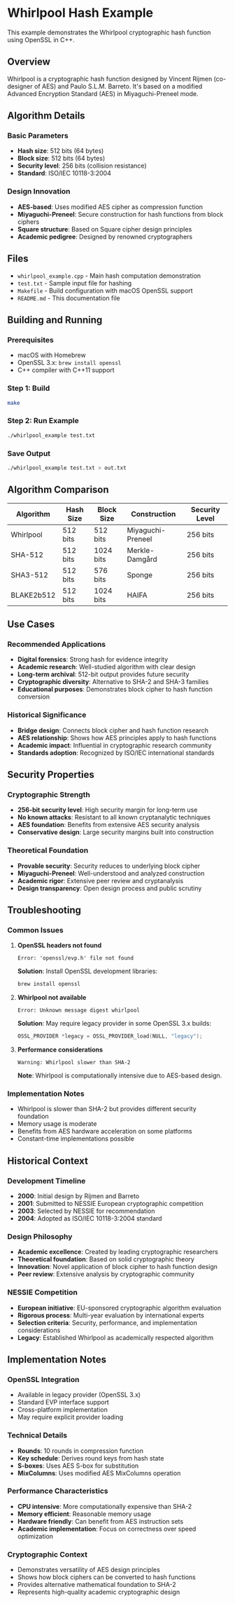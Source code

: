 # Whirlpool Hash Example

This example demonstrates the Whirlpool cryptographic hash function using OpenSSL in C++.

## Overview

Whirlpool is a cryptographic hash function designed by Vincent Rijmen (co-designer of AES) and Paulo S.L.M. Barreto. It's based on a modified Advanced Encryption Standard (AES) in Miyaguchi-Preneel mode.

## Algorithm Details

### Basic Parameters
- **Hash size**: 512 bits (64 bytes)
- **Block size**: 512 bits (64 bytes)
- **Security level**: 256 bits (collision resistance)
- **Standard**: ISO/IEC 10118-3:2004

### Design Innovation
- **AES-based**: Uses modified AES cipher as compression function
- **Miyaguchi-Preneel**: Secure construction for hash functions from block ciphers
- **Square structure**: Based on Square cipher design principles
- **Academic pedigree**: Designed by renowned cryptographers

## Files

- `whirlpool_example.cpp` - Main hash computation demonstration
- `test.txt` - Sample input file for hashing
- `Makefile` - Build configuration with macOS OpenSSL support
- `README.md` - This documentation file

## Building and Running

### Prerequisites
- macOS with Homebrew
- OpenSSL 3.x: `brew install openssl`
- C++ compiler with C++11 support

### Step 1: Build
```bash
make
```

### Step 2: Run Example
```bash
./whirlpool_example test.txt
```

### Save Output
```bash
./whirlpool_example test.txt > out.txt
```

## Algorithm Comparison

| Algorithm | Hash Size | Block Size | Construction | Security Level |
|-----------|-----------|------------|--------------|----------------|
| Whirlpool | 512 bits  | 512 bits   | Miyaguchi-Preneel | 256 bits |
| SHA-512   | 512 bits  | 1024 bits  | Merkle-Damgård    | 256 bits |
| SHA3-512  | 512 bits  | 576 bits   | Sponge            | 256 bits |
| BLAKE2b512| 512 bits  | 1024 bits  | HAIFA             | 256 bits |

## Use Cases

### Recommended Applications
- **Digital forensics**: Strong hash for evidence integrity
- **Academic research**: Well-studied algorithm with clear design
- **Long-term archival**: 512-bit output provides future security
- **Cryptographic diversity**: Alternative to SHA-2 and SHA-3 families
- **Educational purposes**: Demonstrates block cipher to hash function conversion

### Historical Significance
- **Bridge design**: Connects block cipher and hash function research
- **AES relationship**: Shows how AES principles apply to hash functions
- **Academic impact**: Influential in cryptographic research community
- **Standards adoption**: Recognized by ISO/IEC international standards

## Security Properties

### Cryptographic Strength
- **256-bit security level**: High security margin for long-term use
- **No known attacks**: Resistant to all known cryptanalytic techniques
- **AES foundation**: Benefits from extensive AES security analysis
- **Conservative design**: Large security margins built into construction

### Theoretical Foundation
- **Provable security**: Security reduces to underlying block cipher
- **Miyaguchi-Preneel**: Well-understood and analyzed construction
- **Academic rigor**: Extensive peer review and cryptanalysis
- **Design transparency**: Open design process and public scrutiny

## Troubleshooting

### Common Issues

1. **OpenSSL headers not found**
   ```
   Error: 'openssl/evp.h' file not found
   ```
   **Solution**: Install OpenSSL development libraries:
   ```bash
   brew install openssl
   ```

2. **Whirlpool not available**
   ```
   Error: Unknown message digest whirlpool
   ```
   **Solution**: May require legacy provider in some OpenSSL 3.x builds:
   ```cpp
   OSSL_PROVIDER *legacy = OSSL_PROVIDER_load(NULL, "legacy");
   ```

3. **Performance considerations**
   ```
   Warning: Whirlpool slower than SHA-2
   ```
   **Note**: Whirlpool is computationally intensive due to AES-based design.

### Implementation Notes
- Whirlpool is slower than SHA-2 but provides different security foundation
- Memory usage is moderate
- Benefits from AES hardware acceleration on some platforms
- Constant-time implementations possible

## Historical Context

### Development Timeline
- **2000**: Initial design by Rijmen and Barreto
- **2001**: Submitted to NESSIE European cryptographic competition
- **2003**: Selected by NESSIE for recommendation
- **2004**: Adopted as ISO/IEC 10118-3:2004 standard

### Design Philosophy
- **Academic excellence**: Created by leading cryptographic researchers
- **Theoretical foundation**: Based on solid cryptographic theory
- **Innovation**: Novel application of block cipher to hash function design
- **Peer review**: Extensive analysis by cryptographic community

### NESSIE Competition
- **European initiative**: EU-sponsored cryptographic algorithm evaluation
- **Rigorous process**: Multi-year evaluation by international experts
- **Selection criteria**: Security, performance, and implementation considerations
- **Legacy**: Established Whirlpool as academically respected algorithm

## Implementation Notes

### OpenSSL Integration
- Available in legacy provider (OpenSSL 3.x)
- Standard EVP interface support
- Cross-platform implementation
- May require explicit provider loading

### Technical Details
- **Rounds**: 10 rounds in compression function
- **Key schedule**: Derives round keys from hash state
- **S-boxes**: Uses AES S-box for substitution
- **MixColumns**: Uses modified AES MixColumns operation

### Performance Characteristics
- **CPU intensive**: More computationally expensive than SHA-2
- **Memory efficient**: Reasonable memory usage
- **Hardware friendly**: Can benefit from AES instruction sets
- **Academic implementation**: Focus on correctness over speed optimization

### Cryptographic Context
- Demonstrates versatility of AES design principles
- Shows how block ciphers can be converted to hash functions
- Provides alternative mathematical foundation to SHA-2
- Represents high-quality academic cryptographic design
